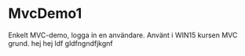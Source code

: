 # MvcDemo1
Enkelt MVC-demo, logga in en användare. Använt i WIN15 kursen MVC grund.
hej hej
ldf gldfngndfjkgnf
